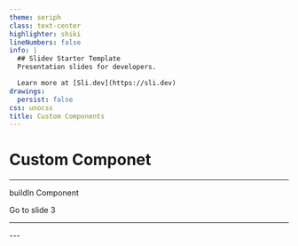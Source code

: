 ```yaml
---
theme: seriph
class: text-center
highlighter: shiki
lineNumbers: false
info: |
  ## Slidev Starter Template
  Presentation slides for developers.

  Learn more at [Sli.dev](https://sli.dev)
drawings:
  persist: false
css: unocss
title: Custom Components
---
```


# Custom Componet

---

buildIn Component

<div class="grid grid-cols-2 gap-2">

<Arrow x1="10" y1="20" x2="100" y2="200" />

<AutoFitText :max="200" :min="100" modelValue="Some text"/>

<LightOrDark>
  <template #dark>Dark mode is on</template>
  <template #light>Light mode is on</template>
</LightOrDark>

<Link to="3">Go to slide 3</Link>

</div>

---

<WordIndex word="hello" :deleted="[1]"/>

<Counter />
---
